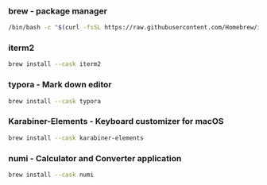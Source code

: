 

### brew - package manager
```bash
/bin/bash -c "$(curl -fsSL https://raw.githubusercontent.com/Homebrew/install/HEAD/install.sh)"
```

### iterm2
```bash
brew install --cask iterm2
```

### typora - Mark down editor
```bash
brew install --cask typora
```

### Karabiner-Elements - Keyboard customizer for macOS
```bash
brew install --cask karabiner-elements
```

### numi  - Calculator and Converter application
```bash
brew install --cask numi
```
